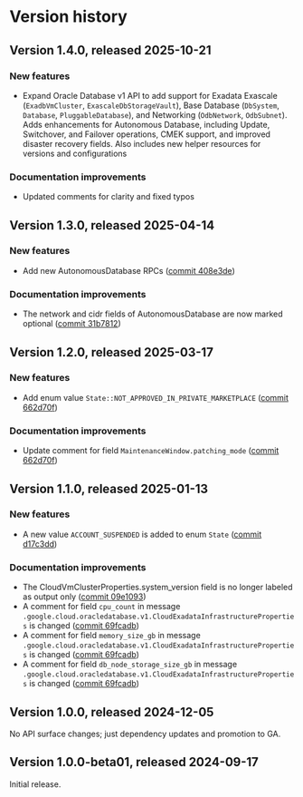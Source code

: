 # Version history

## Version 1.4.0, released 2025-10-21

### New features

- Expand Oracle Database v1 API to add support for Exadata Exascale (`ExadbVmCluster`, `ExascaleDbStorageVault`), Base Database (`DbSystem`, `Database`, `PluggableDatabase`), and Networking (`OdbNetwork`, `OdbSubnet`). Adds enhancements for Autonomous Database, including Update, Switchover, and Failover operations, CMEK support, and improved disaster recovery fields. Also includes new helper resources for versions and configurations

### Documentation improvements

- Updated comments for clarity and fixed typos

## Version 1.3.0, released 2025-04-14

### New features

- Add new AutonomousDatabase RPCs ([commit 408e3de](https://github.com/googleapis/google-cloud-dotnet/commit/408e3de85d24ad530b6e7f4d2fb83c33f4557603))

### Documentation improvements

- The network and cidr fields of AutonomousDatabase are now marked optional ([commit 31b7812](https://github.com/googleapis/google-cloud-dotnet/commit/31b78129e6076c0eb20683cb9a767f2133053a0e))

## Version 1.2.0, released 2025-03-17

### New features

- Add enum value `State::NOT_APPROVED_IN_PRIVATE_MARKETPLACE` ([commit 662d70f](https://github.com/googleapis/google-cloud-dotnet/commit/662d70f41d8e256ad63071869e26b04557aadae4))

### Documentation improvements

- Update comment for field `MaintenanceWindow.patching_mode` ([commit 662d70f](https://github.com/googleapis/google-cloud-dotnet/commit/662d70f41d8e256ad63071869e26b04557aadae4))

## Version 1.1.0, released 2025-01-13

### New features

- A new value `ACCOUNT_SUSPENDED` is added to enum `State` ([commit d17c3dd](https://github.com/googleapis/google-cloud-dotnet/commit/d17c3dd20ebb85dbb81ceb293857c9a017b4e37f))

### Documentation improvements

- The CloudVmClusterProperties.system_version field is no longer labeled as output only ([commit 09e1093](https://github.com/googleapis/google-cloud-dotnet/commit/09e109367f4ed3a8021ab1a8477150ea6da602d3))
- A comment for field `cpu_count` in message `.google.cloud.oracledatabase.v1.CloudExadataInfrastructureProperties` is changed ([commit 69fcadb](https://github.com/googleapis/google-cloud-dotnet/commit/69fcadbc650080094c60295a606bcf8ea46500b8))
- A comment for field `memory_size_gb` in message `.google.cloud.oracledatabase.v1.CloudExadataInfrastructureProperties` is changed ([commit 69fcadb](https://github.com/googleapis/google-cloud-dotnet/commit/69fcadbc650080094c60295a606bcf8ea46500b8))
- A comment for field `db_node_storage_size_gb` in message `.google.cloud.oracledatabase.v1.CloudExadataInfrastructureProperties` is changed ([commit 69fcadb](https://github.com/googleapis/google-cloud-dotnet/commit/69fcadbc650080094c60295a606bcf8ea46500b8))

## Version 1.0.0, released 2024-12-05

No API surface changes; just dependency updates and promotion to GA.

## Version 1.0.0-beta01, released 2024-09-17

Initial release.
